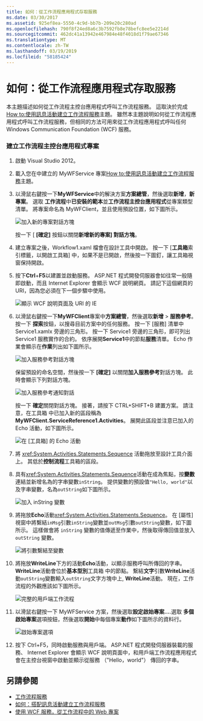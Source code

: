 ```yaml
---
title: 如何：從工作流程應用程式存取服務
ms.date: 03/30/2017
ms.assetid: 925ef8ea-5550-4c9d-bb7b-209e20c280ad
ms.openlocfilehash: 790f8f24ed8a6c3b7592fb8e78befc8ee5e2214d
ms.sourcegitcommit: 462dc41a13942e467984e48f4018d1f79ae67346
ms.translationtype: MT
ms.contentlocale: zh-TW
ms.lasthandoff: 03/19/2019
ms.locfileid: "58185424"
---
```

# <a name="how-to-access-a-service-from-a-workflow-application"></a>如何：從工作流程應用程式存取服務
本主題描述如何從工作流程主控台應用程式呼叫工作流程服務。 這取決於完成[How to:使用訊息活動建立工作流程服務](../../../../docs/framework/wcf/feature-details/how-to-create-a-workflow-service-with-messaging-activities.md)主題。 雖然本主題說明如何從工作流程應用程式呼叫工作流程服務，但相同的方法可用來從工作流程應用程式呼叫任何 Windows Communication Foundation (WCF) 服務。

### <a name="create-a-workflow-console-application-project"></a>建立工作流程主控台應用程式專案

1.  啟動 Visual Studio 2012。

2.  載入您在中建立的 MyWFService 專案[How to:使用訊息活動建立工作流程服務](../../../../docs/framework/wcf/feature-details/how-to-create-a-workflow-service-with-messaging-activities.md)主題。

3.  以滑鼠右鍵按一下**MyWFService**中的解決方案**方案總管**，然後選取**新增**，**新專案**。 選取 **工作流程**中**已安裝的範本**並**工作流程主控台應用程式**從專案類型清單。 將專案命名為 MyWFClient，並且使用預設位置，如下圖所示。

     ![加入新的專案對話方塊](./media/how-to-access-a-service-from-a-workflow-application/add-new-project-dialog.jpg)

     按一下 [ **[確定]** 按鈕以關閉**新增新的專案] 對話方塊**。

4.  建立專案之後，Workflow1.xaml 檔會在設計工具中開啟。 按一下 [**工具箱**索引標籤，以開啟工具箱] 中，如果不是已開啟，然後按一下圖釘，讓工具箱視窗保持開啟。

5.  按下**Ctrl**+**F5**以建置並啟動服務。 ASP.NET 程式開發伺服器會如往常一般隨即啟動，而且 Internet Explorer 會顯示 WCF 說明網頁。 請記下這個網頁的 URI，因為您必須在下一個步驟中使用。

     ![顯示 WCF 說明頁面及 URI 的 IE](./media/how-to-access-a-service-from-a-workflow-application/ie-wcf-help-page-uri.jpg)

6.  以滑鼠右鍵按一下**MyWFClient**專案中**方案總管**，然後選取**新增** > **服務參考**。 按一下 **探索**按鈕，以搜尋目前方案中的任何服務。 按一下 [服務] 清單中 Service1.xamlx 旁邊的三角形。 按一下 Service1 旁邊的三角形，即可列出 Service1 服務實作的合約。 依序展開**Service1**中的節點**服務**清單。 Echo 作業會顯示在**作業**列出如下圖所示。

     ![加入服務參考對話方塊](./media/how-to-access-a-service-from-a-workflow-application/add-service-reference.jpg)

     保留預設的命名空間，然後按一下 **[確定]** 以關閉**加入服務參考**對話方塊。 此時會顯示下列對話方塊。

     ![加入服務參考通知對話](./media/how-to-access-a-service-from-a-workflow-application/add-service-reference-dialog.jpg)

     按一下 **確定**關閉對話方塊。 接著，請按下 CTRL+SHIFT+B 建置方案。 請注意，在工具箱 中已加入新的區段稱為**MyWFClient.ServiceReference1.Activities**。 展開此區段並注意已加入的 Echo 活動，如下圖所示。

     ![在 [工具箱] 的 Echo 活動](./media/how-to-access-a-service-from-a-workflow-application/echo-activity-toolbox.jpg)

7.  將 <xref:System.Activities.Statements.Sequence> 活動拖放至設計工具介面上。 其低於**控制流程**工具箱的區段。

8.  具有<xref:System.Activities.Statements.Sequence>活動在成為焦點，按**變數**連結並新增名為的字串變數`inString`。 提供變數的預設值`"Hello, world"`以及字串變數，名為`outString`如下圖所示。

     ![加入 inString 變數](./media/how-to-access-a-service-from-a-workflow-application/add-instring-variable.jpg)

9. 將拖放**Echo**活動<xref:System.Activities.Statements.Sequence>。 在 [屬性] 視窗中將繫結`inMsg`引數`inString`變數並`outMsg`引數`outString`變數，如下圖所示。 這樣做會將 `inString` 變數的值傳遞至作業中，然後取得傳回值並放入 `outString` 變數。

     ![將引數繫結至變數](./media/how-to-access-a-service-from-a-workflow-application/bind-arguments-variables.jpg)

10. 將拖放**WriteLine**下方的活動**Echo**活動，以顯示服務呼叫所傳回的字串。 **WriteLine**活動會位於**基本型別**工具箱 中的節點。 繫結**文字**引數**WriteLine**活動`outString`變數輸入`outString`文字方塊中上, **WriteLine**活動。 現在，工作流程的外觀應該如下圖所示。

     ![完整的用戶端工作流程](./media/how-to-access-a-service-from-a-workflow-application/complete-client-workflow.jpg)

11. 以滑鼠右鍵按一下 MyWFService 方案，然後選取**設定啟始專案...**.選取 **多個啟始專案**選項按鈕，然後選取**開始**中每個專案**動作**如下圖所示的資料行。

     ![啟始專案選項](./media/how-to-access-a-service-from-a-workflow-application/startup-project-options.jpg)

12. 按下 Ctrl+F5，同時啟動服務與用戶端。 ASP.NET 程式開發伺服器裝載的服務、 Internet Explorer 會顯示 WCF 說明頁面中，和用戶端工作流程應用程式會在主控台視窗中啟動並顯示從服務 （"Hello，world"） 傳回的字串。

## <a name="see-also"></a>另請參閱

- [工作流程服務](../../../../docs/framework/wcf/feature-details/workflow-services.md)
- [如何：搭配訊息活動建立工作流程服務](../../../../docs/framework/wcf/feature-details/how-to-create-a-workflow-service-with-messaging-activities.md)
- [使用 WCF 服務，從工作流程中的 Web 專案](https://go.microsoft.com/fwlink/?LinkId=207725)
